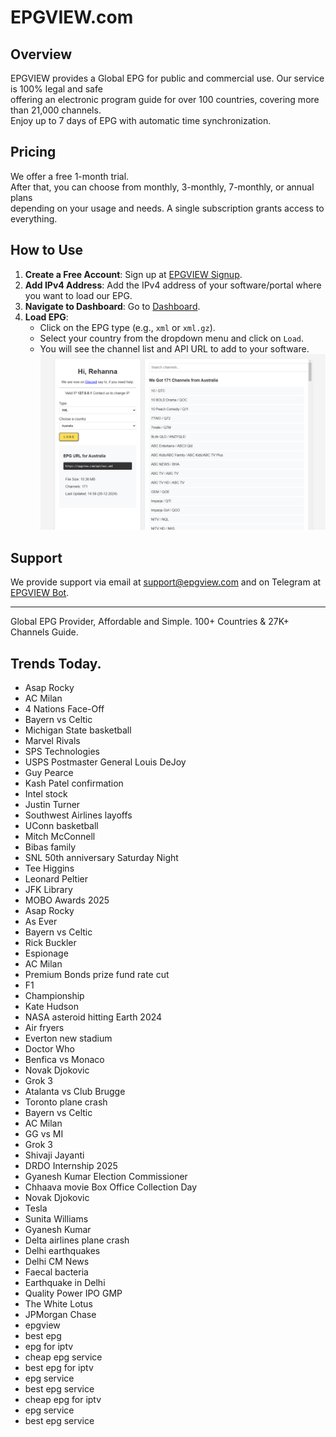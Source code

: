 # EPGVIEW.com



## Overview
EPGVIEW provides a Global EPG for public and commercial use. Our service is 100% legal and safe\
offering an electronic program guide for over 100 countries, covering more than 21,000 channels.\
Enjoy up to 7 days of EPG with automatic time synchronization.

## Pricing
We offer a free 1-month trial. \
After that, you can choose from monthly, 3-monthly, 7-monthly, or annual plans \
depending on your usage and needs. A single subscription grants access to everything.

## How to Use
1. **Create a Free Account**: Sign up at [EPGVIEW Signup](https://epgview.com/signup.php).
2. **Add IPv4 Address**: Add the IPv4 address of your software/portal where you want to load our EPG.
3. **Navigate to Dashboard**: Go to [Dashboard](https://epgview.com/dashboard.php).
4. **Load EPG**:
   - Click on the EPG type (e.g., `xml` or `xml.gz`).
   - Select your country from the dropdown menu and click on `Load`.
   - You will see the channel list and API URL to add to your software.
![EPGVIEW](img/dashboard.png)
## Support
We provide support via email at [support@epgview.com](mailto:support@epgview.com) and on Telegram at [EPGVIEW Bot](https://t.me/epgview_bot).

---

Global EPG Provider, Affordable and Simple. 100+ Countries & 27K+ Channels Guide.

## Trends Today.

- Asap Rocky
- AC Milan
- 4 Nations Face-Off
- Bayern vs Celtic
- Michigan State basketball
- Marvel Rivals
- SPS Technologies
- USPS Postmaster General Louis DeJoy
- Guy Pearce
- Kash Patel confirmation
- Intel stock
- Justin Turner
- Southwest Airlines layoffs
- UConn basketball
- Mitch McConnell
- Bibas family
- SNL 50th anniversary Saturday Night
- Tee Higgins
- Leonard Peltier
- JFK Library
- MOBO Awards 2025
- Asap Rocky
- As Ever
- Bayern vs Celtic
- Rick Buckler
- Espionage
- AC Milan
- Premium Bonds prize fund rate cut
- F1
- Championship
- Kate Hudson
- NASA asteroid hitting Earth 2024
- Air fryers
- Everton new stadium
- Doctor Who
- Benfica vs Monaco
- Novak Djokovic
- Grok 3
- Atalanta vs Club Brugge
- Toronto plane crash
- Bayern vs Celtic
- AC Milan
- GG vs MI
- Grok 3
- Shivaji Jayanti
- DRDO Internship 2025
- Gyanesh Kumar Election Commissioner
- Chhaava movie Box Office Collection Day
- Novak Djokovic
- Tesla
- Sunita Williams
- Gyanesh Kumar
- Delta airlines plane crash
- Delhi earthquakes
- Delhi CM News
- Faecal bacteria
- Earthquake in Delhi
- Quality Power IPO GMP
- The White Lotus
- JPMorgan Chase
- epgview
- best epg
- epg for iptv
- cheap epg service
- best epg for iptv
- epg service
- best epg service
- cheap epg for iptv
- epg service
- best epg service
